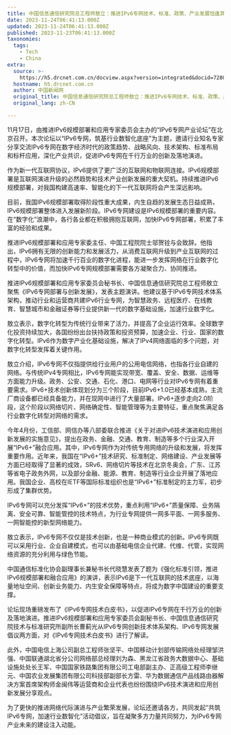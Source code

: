 ```yaml
---
title: 中国信息通信研究院总工程师敖立：推进IPv6专网技术、标准、政策、产业发展恰逢其时
date: 2023-11-24T06:41:13.000Z
updated: 2023-11-24T06:41:13.000Z
published: 2023-11-23T06:41:13.000Z
taxonomies:
  tags:
    - Tech
    - China
extra:
  source: >-
    https://h5.drcnet.com.cn/docview.aspx?version=integrated&docid=7280605&leafid=3025&chnid=1020
  hostname: h5.drcnet.com.cn
  author: 中国新闻网
  original_title: 中国信息通信研究院总工程师敖立：推进IPv6专网技术、标准、政策、产业发展恰逢其时
  original_lang: zh-CN

---
```


11月17日，由推进IPv6规模部署和应用专家委员会主办的“IPv6专网产业论坛”在北京召开。本次论坛以“IPv6专网，筑基行业数智化底座”为主题，邀请行业知名专家分享交流IPv6专网在数字经济时代的政策趋势、战略风向、技术架构、标准布局和标杆应用，深化产业共识，促进IPv6专网在千行万业的创新及落地演进。

作为新一代互联网协议，IPv6提供了更广泛的互联网和物联网连接。IPv6规模部署是互联网演进升级的必然趋势和技术产业创新发展的重大契机。持续推进IPv6规模部署，对我国构建高速率、智能化的下一代互联网将会产生深远影响。

目前，我国IPv6规模部署取得阶段性重大成果，内生自趋的发展生态日益成熟，IPv6规模部署整体进入发展新阶段。IPv6专网建设是IPv6规模部署的重要内容。在“数字化”浪潮中，各行各业都在积极拥抱互联网，加快IPv6专网部署，积累了丰富的经验和成果。

推进IPv6规模部署和应用专家委主任、中国工程院院士邬贺铨与会致辞。他指出，IPv6拥有无限的创新能力和发展活力，从消费互联网升级到产业互联网的过程中，IPv6专网将加速千行百业的数字化进程，能进一步发挥网络在行业数字化转型中的价值，而加快IPv6专网规模部署需要各方凝聚合力、协同推进。

推进IPv6规模部署和应用专家委员会秘书长、中国信息通信研究院总工程师敖立聚焦《IPv6专网部署与创新发展》，发表主题演讲。他建议基于IPv6专网技术体系架构，推动行业和运营商共建IPv6行业专网，为智慧政务、远程医疗、在线教育、智慧城市和金融证券等行业提供新一代的数字基础设施，加速行业数字化。

敖立表示，数字化转型为传统行业带来了活力，并提高了企业运行效率。全球数字化投资持续加大，各国纷纷出台扶持政策和投资预算，加速企业、行业、国家的数字化转型。IPv6作为数字产业化基础设施，解决了IPv4网络面临的多个问题，对数字化转型发挥着关键作用。

敖立介绍，IPv6专网不仅指提供给行业用户的公用电信网络，也指各行业自建的网络。与传统IPv4专网相比，IPv6专网能实现带宽、覆盖、安全、数据、运维等方面能力升级。政务、公安、交通、石化、港口、电网等行业对IPv6专网有着重要需求。IPv6+技术创新体现划分为三个阶段，目前IPv6+1.0已经基本成熟，主流厂商设备都已经具备能力，并在现网中进行了大量部署。IPv6+逐步走向2.0阶段，这个阶段以网络切片、网络确定性、智能管理等为主要特征，重点聚焦满足各行业数字化转型对网络的需求。

今年4月份，工信部、网信办等八部委联合推进《关于对进IPv6技术演进和应用创新发展的实施意见》，提出在政务、金融、交通、教育、制造等多个行业深入开展“IPv6+”融合应用。其中，IPv6专网作为对传统专用网络的升级和发展，将发挥重要作用。近年来，我国在“IPv6+”技术研究、标准制定、网络建设、产业发展等方面已经取得了显著的成效，SRv6、网络切片等技术在北京冬奥会，广东、江苏等省电子政务外网，以及部分金融、能源、教育、制造等行业企业开展了落地应用。我国企业、高校在IETF等国际标准组织也是“IPv6+”标准制定的主力军，初步形成了集群优势。

IPv6专网可以充分发挥“IPv6+”的技术优势，重点利用“IPv6+”质量保障、业务隔离、安全可靠、智能管控的技术特点，为行业专网提供一网多平面、一网多服务、一网智能控的新型网络能力。

敖立表示，IPv6专网不仅仅是技术创新，也是一种商业模式的创新。IPv6专网既可以采用行业、企业自建模式，也可以由基础电信企业代建、代维、代管，实现网络资源的充分利用与绿色节能。

中国通信标准化协会副理事长兼秘书长代晓慧发表了题为《强化标准引领，推进IPv6规模部署和融合应用》的演讲，表示IPv6是下一代互联网的技术底座，以海量地址空间、创新业务能力、内生安全保障等特点，将成为数字中国建设的重要支撑。

论坛现场重磅发布了《IPv6专网技术白皮书》，以促进IPv6专网在千行万业的创新及落地演进。推进IPv6规模部署和应用专家委员会副秘书长、中国信息通信研究院技术与标准研究所副所长曹蓟光从IPv6专网创新技术体系架构、IPv6专网发展倡议两方面，对《IPv6专网技术白皮书》进行了解读。

此外，中国电信上海公司副总工程师张坚平、中国移动计划部传输网络处经理邹洪强、中国联通湖北省分公司网络部总经理刘为森、黑龙江省政务大数据中心、基础设施处处长王军、中国国家铁路集团有限公司工电部副主办、正高级工程师李继元、中国农业发展集团有限公司科技部副部长方雷、华为数据通信产品线路由器解决方案首席架构师金闽伟等运营商和企业代表也纷纷围绕IPv6技术演进和应用创新发展分享观点。

为了更快的推进网络代际演进与产业繁荣发展，论坛还邀请各方，共同发起“共筑IPv6专网，加速行业数智化”活动倡议，旨在凝聚多方力量共同努力，为IPv6专网产业未来的建设注入动能。
